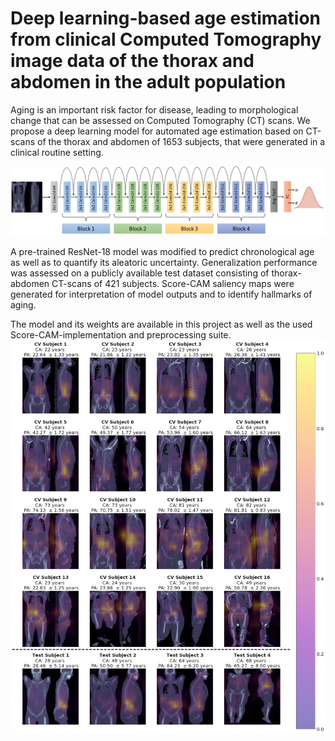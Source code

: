# Deep learning-based age estimation from clinical Computed Tomography image data of the thorax and abdomen in the adult population

Aging is an important risk factor for disease, leading to morphological change that can be assessed on Computed Tomography (CT) scans. We propose a deep learning model for automated age estimation based on CT-scans of the thorax and abdomen of 1653 subjects, that were generated in a clinical routine setting.

![model](https://github.com/BjarneKerber/age_estimation/blob/main/images/model.jpg "Visualization of our proposed model.")

A pre-trained ResNet-18 model was modified to predict chronological age as well as to quantify its aleatoric uncertainty. Generalization performance was assessed on a publicly available test dataset consisting of thorax-abdomen CT-scans of 421 subjects. Score-CAM saliency maps were generated for interpretation of model outputs and to identify hallmarks of aging.

The model and its weights are available in this project as well as the used Score-CAM-implementation and preprocessing suite.
![saliency](https://github.com/BjarneKerber/age_estimation/blob/main/images/scorecam.png "Score-CAM saliency maps")
